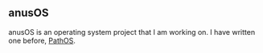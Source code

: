 ## anusOS
anusOS is an operating system project that I am working on. I have written one before, <a href="https://github.com/calebrwalk5/PathOS">PathOS</a>.
